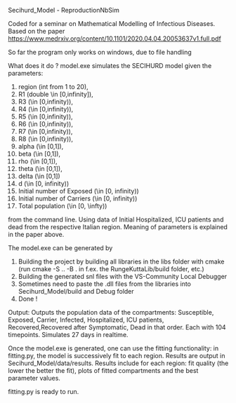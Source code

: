 Secihurd_Model - ReproductionNbSim

Coded for a seminar on Mathematical Modelling of Infectious Diseases.
Based on the paper https://www.medrxiv.org/content/10.1101/2020.04.04.20053637v1.full.pdf

So far the program only works on windows, due to file handling

What does it do ?
model.exe simulates the SECIHURD model given the parameters: 
1. region (int from 1 to 20), 
2. R1 (double \in [0,infinity]), 
3. R3 (\in [0,infinity)), 
4. R4 (\in [0,infinity)), 
5. R5 (\in [0,infinity)),
6. R6 (\in [0,infinity)),
7. R7 (\in [0,infinity)),
8. R8 (\in [0,infinity)),
9. alpha (\in [0,1]),
10. beta (\in [0,1]),
11. rho  (\in [0,1]),
12. theta (\in [0,1]),
13. delta (\in [0,1])
14. d (\in [0, infinity))
15. Initial number of Exposed (\in [0, infinity))
16. Initial number of Carriers (\in [0, infinity))
17. Total population (\in [0, \infty))

from the command line.
Using data of Initial Hospitalized, ICU patients and dead from the respective Italian region. Meaning of parameters is explained in the paper above.

The model.exe can be generated by
1. Building the project by building all libraries in the libs folder with cmake (run cmake -S .. -B . in f.ex. the RungeKuttaLib/build folder, etc.)
2. Building the generated snl files with the VS-Community Local Debugger
3. Sometimes need to paste the .dll files from the libraries into Secihurd_Model/build and Debug folder
4. Done !

Output:
Outputs the population data of the compartments: 
Susceptible, Exposed, Carrier, Infected, Hospitalized, ICU patients, Recovered,Recovered after Symptomatic, Dead
in that order. Each with 104 timepoints.
Simulates 27 days in realtime.

Once the model.exe is generated, one can use the fitting functionality:
in fitting.py, the model is successively fit to each region. Results are output in Secihurd_Model/data/results.
Results include for each region: fit quality (the lower the better the fit), plots of fitted compartments and the best parameter values.

fitting.py is ready to run.


